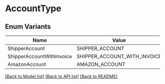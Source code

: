 # AccountType

## Enum Variants

| Name | Value |
|---- | -----|
| ShipperAccount | SHIPPER_ACCOUNT |
| ShipperAccountWithInvoice | SHIPPER_ACCOUNT_WITH_INVOICE |
| AmazonAccount | AMAZON_ACCOUNT |


[[Back to Model list]](../README.md#documentation-for-models) [[Back to API list]](../README.md#documentation-for-api-endpoints) [[Back to README]](../README.md)


